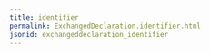 ```yaml
---
title: identifier
permalink: ExchangedDeclaration.identifier.html
jsonid: exchangeddeclaration_identifier
---
```

